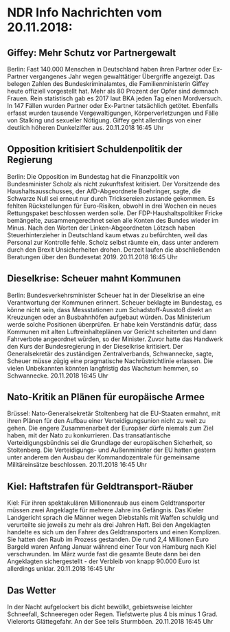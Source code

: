 # NDR Info Nachrichten vom 20.11.2018:


## Giffey: Mehr Schutz vor Partnergewalt
Berlin: Fast 140.000 Menschen in Deutschland haben ihren Partner oder Ex-Partner vergangenes Jahr wegen gewalttätiger Übergriffe angezeigt. Das belegen Zahlen des Bundeskriminalamtes, die Familienministerin Giffey heute offiziell vorgestellt hat. Mehr als 80 Prozent der Opfer sind demnach Frauen. Rein statistisch gab es 2017 laut BKA jeden Tag einen Mordversuch. In 147 Fällen wurden Partner oder Ex-Partner tatsächlich getötet. Ebenfalls erfasst wurden tausende Vergewaltigungen, Körperverletzungen und Fälle von Stalking und sexueller Nötigung. Giffey geht allerdings von einer deutlich höheren Dunkelziffer aus. 20.11.2018 16:45 Uhr 

## Opposition kritisiert Schuldenpolitik der Regierung
Berlin: Die Opposition im Bundestag hat die Finanzpolitik von Bundesminister Scholz als nicht zukunftsfest kritisiert. Der Vorsitzende des Haushaltsausschusses, der AfD-Abgeordnete Boehringer, sagte, die Schwarze Null sei erneut nur durch Tricksereien zustande gekommen. Es fehlten Rückstellungen für Euro-Risiken, obwohl in drei Wochen ein neues Rettungspaket beschlossen werden solle. Der FDP-Haushaltspolitiker Fricke bemängelte, zusammengerechnet seien alle Konten des Bundes wieder im Minus. Nach den Worten der Linken-Abgeordneten Lötzsch haben Steuerhinterzieher in Deutschland kaum etwas zu befürchten, weil das Personal zur Kontrolle fehle. Scholz selbst räumte ein, dass unter anderem durch den Brexit Unsicherheiten drohen. Derzeit laufen die abschließenden Beratungen über den Bundesetat 2019. 20.11.2018 16:45 Uhr 

## Dieselkrise: Scheuer mahnt Kommunen
Berlin: Bundesverkehrsminister Scheuer hat in der Dieselkrise an eine Verantwortung der Kommunen erinnert. Scheuer beklagte im Bundestag, es könne nicht sein, dass Messstationen zum Schadstoff-Ausstoß direkt an Kreuzungen oder an Busbahnhöfen aufgebaut würden. Das Ministerium werde solche Positionen überprüfen. Er habe kein Verständnis dafür, dass Kommunen mit alten Luftreinhalteplänen vor Gericht scheiterten und dann Fahrverbote angeordnet würden, so der Minister. Zuvor hatte das Handwerk den Kurs der Bundesregierung in der Dieselkrise kritisiert. Der Generalsekretär des zuständigen Zentralverbands, Schwannecke, sagte, Scheuer müsse zügig eine pragmatische Nachrüstrichtlinie erlassen. Die vielen Unbekannten könnten langfristig das Wachstum hemmen, so Schwannecke. 20.11.2018 16:45 Uhr 

## Nato-Kritik an Plänen für europäische Armee
Brüssel: Nato-Generalsekretär Stoltenberg hat die EU-Staaten ermahnt, mit ihren Plänen für den Aufbau einer Verteidigungsunion nicht zu weit zu gehen. Die engere Zusammenarbeit der Europäer dürfe niemals zum Ziel haben, mit der Nato zu konkurrieren. Das transatlantische Verteidigungsbündnis sei die Grundlage der europäischen Sicherheit, so Stoltenberg. Die Verteidigungs- und Außenminister der EU hatten gestern unter anderem den Ausbau der Kommandozentrale für gemeinsame Militäreinsätze beschlossen. 20.11.2018 16:45 Uhr 

## Kiel: Haftstrafen für Geldtransport-Räuber
Kiel: Für ihren spektakulären Millionenraub aus einem Geldtransporter müssen zwei Angeklagte für mehrere Jahre ins Gefängnis. Das Kieler Landgericht sprach die Männer wegen Diebstahls mit Waffen schuldig und verurteilte sie jeweils zu mehr als drei Jahren Haft. Bei den Angeklagten handelte es sich um den Fahrer des Geldtransporters und einen Komplizen. Sie hatten den Raub im Prozess gestanden. Die rund 2,4 Millionen Euro Bargeld waren Anfang Januar während einer Tour von Hamburg nach Kiel verschwunden. Im März wurde fast die gesamte Beute dann bei den Angeklagten sichergestellt - der Verbleib von knapp 90.000 Euro ist allerdings unklar. 20.11.2018 16:45 Uhr 

## Das Wetter
In der Nacht aufgelockert bis dicht bewölkt, gebietsweise leichter Schneefall, Schneeregen oder Regen. Tiefstwerte plus 4 bis minus 1 Grad. Vielerorts Glättegefahr. An der See teils Sturmböen. 20.11.2018 16:45 Uhr 
